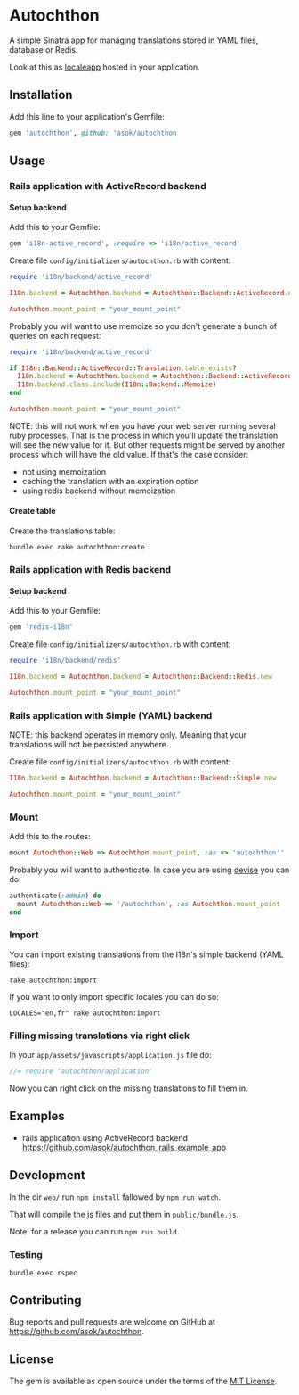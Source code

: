 # Autochthon

A simple Sinatra app for managing translations stored in YAML files, database or Redis.

Look at this as [localeapp](https://www.localeapp.com/) hosted in your application.

## Installation

Add this line to your application's Gemfile:

```ruby
gem 'autochthon', github: 'asok/autochthon
```

## Usage

### Rails application with ActiveRecord backend

#### Setup backend

Add this to your Gemfile:

```rb
gem 'i18n-active_record', :require => 'i18n/active_record'
```

Create file `config/initializers/autochthon.rb` with content:

```rb
require 'i18n/backend/active_record'

I18n.backend = Autochthon.backend = Autochthon::Backend::ActiveRecord.new

Autochthon.mount_point = "your_mount_point"
```

Probably you will want to use memoize so you don't generate a bunch of queries on each request:

```rb
require 'i18n/backend/active_record'

if I18n::Backend::ActiveRecord::Translation.table_exists?
  I18n.backend = Autochthon.backend = Autochthon::Backend::ActiveRecord.new
  I18n.backend.class.include(I18n::Backend::Memoize)
end

Autochthon.mount_point = "your_mount_point"
```

NOTE: this will not work when you have your web server running several ruby processes.
That is the process in which you'll update the translation will see the new value for it. But other requests might be served by another process which will have the old value.
If that's the case consider:
* not using memoization
* caching the translation with an expiration option
* using redis backend without memoization

#### Create table

Create the translations table:

```
bundle exec rake autochthon:create
```

### Rails application with Redis backend

#### Setup backend

Add this to your Gemfile:

```rb
gem 'redis-i18n'
```

Create file `config/initializers/autochthon.rb` with content:

```rb
require 'i18n/backend/redis'

I18n.backend = Autochthon.backend = Autochthon::Backend::Redis.new

Autochthon.mount_point = "your_mount_point"
```

### Rails application with Simple (YAML) backend

NOTE: this backend operates in memory only. Meaning that your translations will not be persisted anywhere.

Create file `config/initializers/autochthon.rb` with content:

```rb
I18n.backend = Autochthon.backend = Autochthon::Backend::Simple.new

Autochthon.mount_point = "your_mount_point"
```

### Mount

Add this to the routes:

```rb
mount Autochthon::Web => Autochthon.mount_point, :as => 'autochthon''
```

Probably you will want to authenticate. In case you are using [devise](https://github.com/plataformatec/devise) you can do:

```rb
authenticate(:admin) do
  mount Autochthon::Web => '/autochthon', :as Autochthon.mount_point
end
```

### Import

You can import existing translations from the I18n's simple backend (YAML files):

```
rake autochthon:import
```

If you want to only import specific locales you can do so:

```
LOCALES="en,fr" rake autochthon:import
```

### Filling missing translations via right click

In your `app/assets/javascripts/application.js` file do:

```js
//= require 'autochthon/application'
```

Now you can right click on the missing translations to fill them in.

## Examples

* rails application using ActiveRecord backend https://github.com/asok/autochthon_rails_example_app

## Development

In the dir `web/` run `npm install` fallowed by `npm run watch`.

That will compile the js files and put them in `public/bundle.js`.

Note: for a release you can run `npm run build`.

### Testing

`bundle exec rspec`

## Contributing

Bug reports and pull requests are welcome on GitHub at https://github.com/asok/autochthon.


## License

The gem is available as open source under the terms of the [MIT License](http://opensource.org/licenses/MIT).
